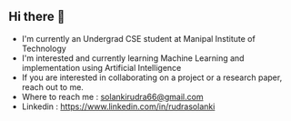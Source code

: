 ## Hi there 👋

<!--
**rudra995/rudra995** is a ✨ _special_ ✨ repository because its `README.md` (this file) appears on your GitHub profile.

Here are some ideas to get you started:

- 🔭 I’m currently working on ...
- 🌱 I’m currently learning ...
- 👯 I’m looking to collaborate on ...
- 🤔 I’m looking for help with ...
- 💬 Ask me about ...
- 📫 How to reach me: ...
- 😄 Pronouns: ...
- ⚡ Fun fact: ...
-->
 - I'm currently an Undergrad CSE student at Manipal Institute of Technology
 - I'm interested and currently learning Machine Learning and implementation using Artificial Intelligence
 - If you are interested in collaborating on a project or a research paper, reach out to me.
 - Where to reach me : solankirudra66@gmail.com
 - Linkedin : https://www.linkedin.com/in/rudrasolanki
